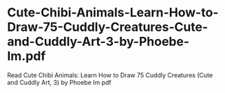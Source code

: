 # Cute-Chibi-Animals-Learn-How-to-Draw-75-Cuddly-Creatures-Cute-and-Cuddly-Art-3-by-Phoebe-Im.pdf
Read Cute Chibi Animals: Learn How to Draw 75 Cuddly Creatures (Cute and Cuddly Art, 3) by Phoebe Im pdf
